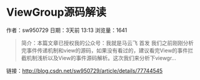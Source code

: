 # ViewGroup源码解读
作者：sw950729
日期：3天前 13:13
浏览量：1641
> 简介：本篇文章已授权我的公众号：我就是马云飞 首发 我们之前刚刚分析完事件传递机制和view的源码，如果没有看过的，建议看完View的事件拦截机制浅析以及View的事件源码解析。这次我们来分析下viewgr...

 链接：http://blog.csdn.net/sw950729/article/details/77744545
